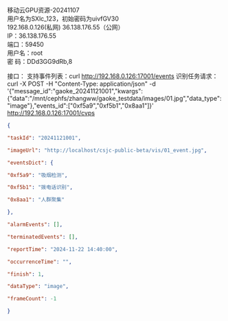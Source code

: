 
移动云GPU资源-20241107  
用户名为SXlc_123，初始密码为uivfGV30  
192.168.0.126(私网) 36.138.176.55（公网）  
IP：36.138.176.55  
端口：59450  
用户名：root  
密 码：DDd3GG9dRb,8


接口：
支持事件列表：curl http://192.168.0.126:17001/events
识别任务请求：curl -X POST -H "Content-Type: application/json" -d '{"message_id":"gaoke_20241121001","kwargs":{"data":"/mnt/cephfs/zhangww/gaoke_testdata/images/01.jpg","data_type":"image"},"events_id":["0xf5a9","0xf5b1","0x8aa1"]}' http://192.168.0.126:17001/cvps

```json
{

"taskId": "20241121001",

"imageUrl": "http://localhost/csjc-public-beta/vis/01_event.jpg",

"eventsDict": {

"0xf5a9": "吸烟检测",

"0xf5b1": "拨电话识别",

"0x8aa1": "人群聚集"

},

"alarmEvents": [],

"terminatedEvents": [],

"reportTime": "2024-11-22 14:40:00",

"occurrenceTime": "",

"finish": 1,

"dataType": "image",

"frameCount": -1

}

```